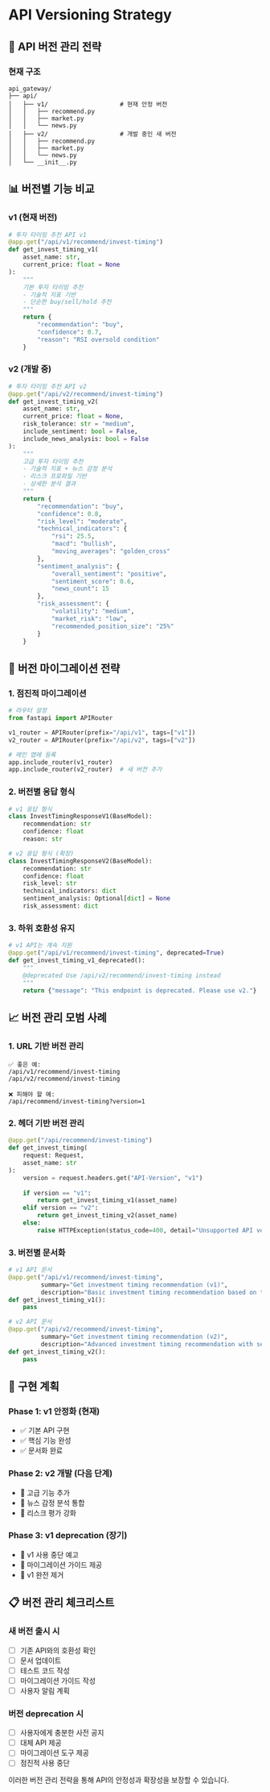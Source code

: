 # API Versioning Strategy

## 🎯 API 버전 관리 전략

### 현재 구조
```
api_gateway/
├── api/
│   ├── v1/                    # 현재 안정 버전
│   │   ├── recommend.py
│   │   ├── market.py
│   │   └── news.py
│   ├── v2/                    # 개발 중인 새 버전
│   │   ├── recommend.py
│   │   ├── market.py
│   │   └── news.py
│   └── __init__.py
```

## 📊 버전별 기능 비교

### v1 (현재 버전)
```python
# 투자 타이밍 추천 API v1
@app.get("/api/v1/recommend/invest-timing")
def get_invest_timing_v1(
    asset_name: str,
    current_price: float = None
):
    """
    기본 투자 타이밍 추천
    - 기술적 지표 기반
    - 단순한 buy/sell/hold 추천
    """
    return {
        "recommendation": "buy",
        "confidence": 0.7,
        "reason": "RSI oversold condition"
    }
```

### v2 (개발 중)
```python
# 투자 타이밍 추천 API v2
@app.get("/api/v2/recommend/invest-timing")
def get_invest_timing_v2(
    asset_name: str,
    current_price: float = None,
    risk_tolerance: str = "medium",
    include_sentiment: bool = False,
    include_news_analysis: bool = False
):
    """
    고급 투자 타이밍 추천
    - 기술적 지표 + 뉴스 감정 분석
    - 리스크 프로파일 기반
    - 상세한 분석 결과
    """
    return {
        "recommendation": "buy",
        "confidence": 0.8,
        "risk_level": "moderate",
        "technical_indicators": {
            "rsi": 25.5,
            "macd": "bullish",
            "moving_averages": "golden_cross"
        },
        "sentiment_analysis": {
            "overall_sentiment": "positive",
            "sentiment_score": 0.6,
            "news_count": 15
        },
        "risk_assessment": {
            "volatility": "medium",
            "market_risk": "low",
            "recommended_position_size": "25%"
        }
    }
```

## 🔄 버전 마이그레이션 전략

### 1. **점진적 마이그레이션**
```python
# 라우터 설정
from fastapi import APIRouter

v1_router = APIRouter(prefix="/api/v1", tags=["v1"])
v2_router = APIRouter(prefix="/api/v2", tags=["v2"])

# 메인 앱에 등록
app.include_router(v1_router)
app.include_router(v2_router)  # 새 버전 추가
```

### 2. **버전별 응답 형식**
```python
# v1 응답 형식
class InvestTimingResponseV1(BaseModel):
    recommendation: str
    confidence: float
    reason: str

# v2 응답 형식 (확장)
class InvestTimingResponseV2(BaseModel):
    recommendation: str
    confidence: float
    risk_level: str
    technical_indicators: dict
    sentiment_analysis: Optional[dict] = None
    risk_assessment: dict
```

### 3. **하위 호환성 유지**
```python
# v1 API는 계속 지원
@app.get("/api/v1/recommend/invest-timing", deprecated=True)
def get_invest_timing_v1_deprecated():
    """
    @deprecated Use /api/v2/recommend/invest-timing instead
    """
    return {"message": "This endpoint is deprecated. Please use v2."}
```

## 📈 버전 관리 모범 사례

### 1. **URL 기반 버전 관리**
```
✅ 좋은 예:
/api/v1/recommend/invest-timing
/api/v2/recommend/invest-timing

❌ 피해야 할 예:
/api/recommend/invest-timing?version=1
```

### 2. **헤더 기반 버전 관리**
```python
@app.get("/api/recommend/invest-timing")
def get_invest_timing(
    request: Request,
    asset_name: str
):
    version = request.headers.get("API-Version", "v1")
    
    if version == "v1":
        return get_invest_timing_v1(asset_name)
    elif version == "v2":
        return get_invest_timing_v2(asset_name)
    else:
        raise HTTPException(status_code=400, detail="Unsupported API version")
```

### 3. **버전별 문서화**
```python
# v1 API 문서
@app.get("/api/v1/recommend/invest-timing", 
         summary="Get investment timing recommendation (v1)",
         description="Basic investment timing recommendation based on technical indicators")
def get_invest_timing_v1():
    pass

# v2 API 문서
@app.get("/api/v2/recommend/invest-timing",
         summary="Get investment timing recommendation (v2)",
         description="Advanced investment timing recommendation with sentiment analysis and risk assessment")
def get_invest_timing_v2():
    pass
```

## 🚀 구현 계획

### Phase 1: v1 안정화 (현재)
- ✅ 기본 API 구현
- ✅ 핵심 기능 완성
- ✅ 문서화 완료

### Phase 2: v2 개발 (다음 단계)
- 🔄 고급 기능 추가
- 🔄 뉴스 감정 분석 통합
- 🔄 리스크 평가 강화

### Phase 3: v1 deprecation (장기)
- 📅 v1 사용 중단 예고
- 📅 마이그레이션 가이드 제공
- 📅 v1 완전 제거

## 📋 버전 관리 체크리스트

### 새 버전 출시 시
- [ ] 기존 API와의 호환성 확인
- [ ] 문서 업데이트
- [ ] 테스트 코드 작성
- [ ] 마이그레이션 가이드 작성
- [ ] 사용자 알림 계획

### 버전 deprecation 시
- [ ] 사용자에게 충분한 사전 공지
- [ ] 대체 API 제공
- [ ] 마이그레이션 도구 제공
- [ ] 점진적 사용 중단

이러한 버전 관리 전략을 통해 API의 안정성과 확장성을 보장할 수 있습니다. 